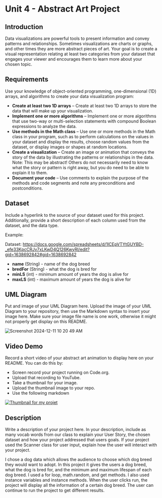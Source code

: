 # Unit 4 - Abstract Art Project

## Introduction

Data visualizations are powerful tools to present information and convey patterns and relationships. Sometimes visualizations are charts or graphs, and other times they are more abstract pieces of art. Your goal is to create a visual representation relating at least two categories from your dataset that engages your viewer and encourages them to learn more about your chosen topic.

## Requirements

Use your knowledge of object-oriented programming, one-dimensional (1D) arrays, and algorithms to create your data visualization program:

- **Create at least two 1D arrays** – Create at least two 1D arrays to store the data that will make up your visualization.
- **Implement one or more algorithms** – Implement one or more algorithms that use two-way or multi-selection statements with compound Boolean expressions to analyze the data.
- **Use methods in the Math class** – Use one or more methods in the Math class in your program, such as to perform calculations on the values in your dataset and display the results, choose random values from the dataset, or display images or shapes at random locations.
- **Create a visualization** – Create an image or animation that conveys the story of the data by illustrating the patterns or relationships in the data.
  Note: This may be abstract! Others do not necessarily need to know what the story or pattern is right away, but you do need to be able to explain it to them.
- **Document your code** – Use comments to explain the purpose of the methods and code segments and note any preconditions and postconditions.

## Dataset

Include a hyperlink to the source of your dataset used for this project. Additionally, provide a short description of each column used from the dataset, and the data type.

Example:

Dataset: https://docs.google.com/spreadsheets/d/1lCEpVTYtGUYBD-_efe33KpcCRJv7xLKwD4Q126KwyRI/edit?gid=1638692842#gid=1638692842

- **name** (String) - name of the dog breed
- **bredFor** (String) - what the dog is bred for
- **minLS** (int) - minimum amount of years the dog is alive for
- **maxLS** (int) - maximum amount of years the dog is alive for

## UML Diagram

Put and image of your UML Diagram here. Upload the image of your UML Diagram to your repository, then use the Markdown syntax to insert your image here. Make sure your image file name is one work, otherwise it might not properly get display on this README.

![Screenshot 2024-12-11 10 20 49 AM](https://github.com/user-attachments/assets/12e8dc2d-c9c2-4a71-995a-ff7ffa8c0962)


## Video Demo

Record a short video of your abstract art animation to display here on your README. You can do this by:

- Screen record your project running on Code.org.
- Upload that recording to YouTube.
- Take a thumbnail for your image.
- Upload the thumbnail image to your repo.
- Use the following markdown

[![Thumbnail for my projet](nameOfThumbnail.png)](youtube-URL-here)

## Description

Write a description of your project here. In your description, include as many vocab words from our class to explain your User Story, the chosen dataset and how your project addressed that users goals. If your project used the Scanner class for user input, explain how the user will interact with your project.

I chose a dog data which allows the audience to choose which dog breed they would want to adopt. In this project it gives the users a dog breed, what the dog is bred for, and the minimum and maximum lifespan of each dog breed. I used a for loop, math.random, and get methods. I also used instance variables and instance methods. When the user clicks run, the project will display all the information of a certain dog breed. The user can continue to run the project to get different results. 

